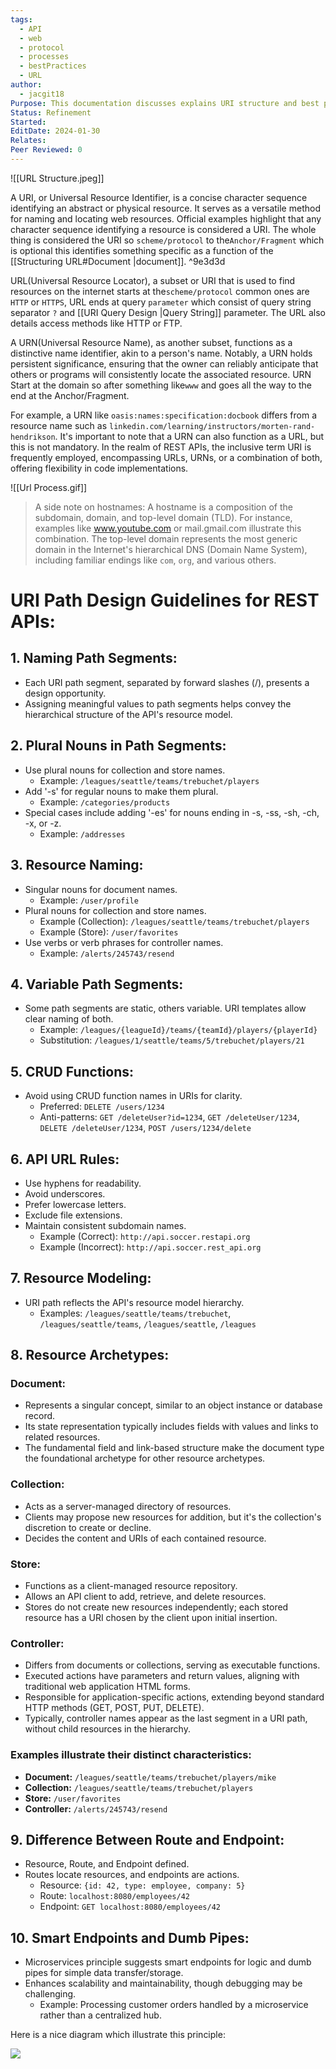 ```yaml
---
tags:
  - API
  - web
  - protocol
  - processes
  - bestPractices
  - URL
author:
  - jacgit18
Purpose: This documentation discusses explains URI structure and best practices.
Status: Refinement
Started: 
EditDate: 2024-01-30
Relates: 
Peer Reviewed: 0
---
```

![[URL Structure.jpeg]]

A URI, or Universal Resource Identifier, is a concise character sequence identifying an abstract or physical resource. It serves as a versatile method for naming and locating web resources. Official examples highlight that any character sequence identifying a resource is considered a URI. The whole thing is considered the URI so `scheme/protocol` to the`Anchor/Fragment` which is optional this identifies something specific as a function of the [[Structuring URL#Document |document]]. ^9e3d3d

URL(Universal Resource Locator), a subset or URI that is used to find resources on the internet starts at  the`scheme/protocol` common ones are `HTTP` or `HTTPS`,  URL  ends at query `parameter` which consist of query string separator `?` and [[URI Query Design |Query String]] parameter. The URL also details access methods like HTTP or FTP.

A URN(Universal Resource Name), as another subset, functions as a distinctive name identifier, akin to a person's name. Notably, a URN holds persistent significance, ensuring that the owner can reliably anticipate that others or programs will consistently locate the associated resource. URN Start at the domain so after something  like`www` and goes all the way to the end at the Anchor/Fragment.

For example, a URN like `oasis:names:specification:docbook` differs from a resource name such as `linkedin.com/learning/instructors/morten-rand-hendrikson`. It's important to note that a URN can also function as a URL, but this is not mandatory. In the realm of REST APIs, the inclusive term URI is frequently employed, encompassing URLs, URNs, or a combination of both, offering flexibility in code implementations.

![[Url Process.gif]]

> A side note on hostnames: A hostname is a composition of the subdomain, domain, and top-level domain (TLD). For instance, examples like www.youtube.com or mail.gmail.com illustrate this combination. The top-level domain represents the most generic domain in the Internet's hierarchical DNS (Domain Name System), including familiar endings like `com`, `org`, and various others.
# URI Path Design Guidelines for REST APIs:
## 1. Naming Path Segments:
   - Each URI path segment, separated by forward slashes (/), presents a design opportunity.
   - Assigning meaningful values to path segments helps convey the hierarchical structure of the API's resource model.

## 2. Plural Nouns in Path Segments: 
   - Use plural nouns for collection and store names.
     - Example: `/leagues/seattle/teams/trebuchet/players`
   - Add '-s' for regular nouns to make them plural.
     - Example: `/categories/products`
   - Special cases include adding '-es' for nouns ending in -s, -ss, -sh, -ch, -x, or -z.
     - Example: `/addresses`

## 3. Resource Naming:
   - Singular nouns for document names.
     - Example: `/user/profile`
   - Plural nouns for collection and store names.
     - Example (Collection): `/leagues/seattle/teams/trebuchet/players`
     - Example (Store): `/user/favorites`
   - Use verbs or verb phrases for controller names.
     - Example: `/alerts/245743/resend`

## 4. Variable Path Segments:
   - Some path segments are static, others variable. URI templates allow clear naming of both.
     - Example: `/leagues/{leagueId}/teams/{teamId}/players/{playerId}`
     - Substitution: `/leagues/1/seattle/teams/5/trebuchet/players/21`

## 5. CRUD Functions:
   - Avoid using CRUD function names in URIs for clarity.
     - Preferred: `DELETE /users/1234`
     - Anti-patterns: `GET /deleteUser?id=1234`, `GET /deleteUser/1234`, `DELETE /deleteUser/1234`, `POST /users/1234/delete`

## 6. API URL Rules:
   - Use hyphens for readability.
   - Avoid underscores.
   - Prefer lowercase letters.
   - Exclude file extensions.
   - Maintain consistent subdomain names.
     - Example (Correct): `http://api.soccer.restapi.org`
     - Example (Incorrect): `http://api.soccer.rest_api.org`

## 7. Resource Modeling:
   - URI path reflects the API's resource model hierarchy.
     - Examples: `/leagues/seattle/teams/trebuchet`, `/leagues/seattle/teams`, `/leagues/seattle`, `/leagues`

## 8. **Resource Archetypes:**
### Document: 
  - Represents a singular concept, similar to an object instance or database record.
  - Its state representation typically includes fields with values and links to related resources.
  - The fundamental field and link-based structure make the document type the foundational archetype for other resource archetypes.

### Collection:
  - Acts as a server-managed directory of resources.
  - Clients may propose new resources for addition, but it's the collection's discretion to create or decline.
  - Decides the content and URIs of each contained resource.

### Store:
  - Functions as a client-managed resource repository.
  - Allows an API client to add, retrieve, and delete resources.
  - Stores do not create new resources independently; each stored resource has a URI chosen by the client upon initial insertion.

### Controller:
  - Differs from documents or collections, serving as executable functions.
  - Executed actions have parameters and return values, aligning with traditional web application HTML forms.
  - Responsible for application-specific actions, extending beyond standard HTTP methods (GET, POST, PUT, DELETE).
  - Typically, controller names appear as the last segment in a URI path, without child resources in the hierarchy.

### Examples illustrate their distinct characteristics:
- **Document:** `/leagues/seattle/teams/trebuchet/players/mike`
- **Collection:** `/leagues/seattle/teams/trebuchet/players`
- **Store:** `/user/favorites`
- **Controller:** `/alerts/245743/resend`

## 9. **Difference Between Route and Endpoint:**
   - Resource, Route, and Endpoint defined.
   - Routes locate resources, and endpoints are actions.
     - Resource: `{id: 42, type: employee, company: 5}`
     - Route: `localhost:8080/employees/42`
     - Endpoint: `GET localhost:8080/employees/42`

## 10. Smart Endpoints and Dumb Pipes:
   - Microservices principle suggests smart endpoints for logic and dumb pipes for simple data transfer/storage.
   - Enhances scalability and maintainability, though debugging may be challenging.
     - Example: Processing customer orders handled by a microservice rather than a centralized hub.

Here is a nice diagram which illustrate this principle:

![](https://miro.medium.com/v2/resize:fit:700/0*wB3H5DE2QXv8at0i.png)



